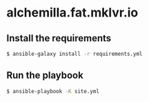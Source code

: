 alchemilla.fat.mklvr.io
=======================

Install the requirements
-----------------------
``` bash
$ ansible-galaxy install -r requirements.yml
```

Run the playbook
----------------
``` bash
$ ansible-playbook -K site.yml
```
